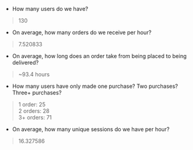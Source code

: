 - How many users do we have?
> 130

- On average, how many orders do we receive per hour?
> 7.520833

- On average, how long does an order take from being placed to being delivered?
> ~93.4 hours

- How many users have only made one purchase? Two purchases? Three+ purchases?
> 1 order: 25 \
> 2 orders: 28 \
> 3+ orders: 71

- On average, how many unique sessions do we have per hour?
> 16.327586